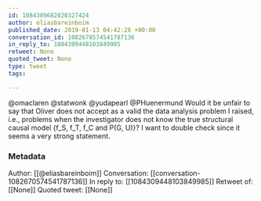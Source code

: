 ```yaml
---
id: 1084309682020327424
author: eliasbareinboim
published_date: 2019-01-13 04:42:28 +00:00
conversation_id: 1082670574541787136
in_reply_to: 1084309448103849985
retweet: None
quoted_tweet: None
type: tweet
tags:

---
```


@omaclaren @statwonk @yudapearl @PHuenermund Would it be unfair to say that Oliver does not accept as a valid the data analysis problem I raised, i.e., problems when the investigator does not know the true structural causal model {f_S, f_T, f_C and P(G, U)}? I want to double check since it seems a very strong statement.

### Metadata

Author: [[@eliasbareinboim]]
Conversation: [[conversation-1082670574541787136]]
In reply to: [[1084309448103849985]]
Retweet of: [[None]]
Quoted tweet: [[None]]
